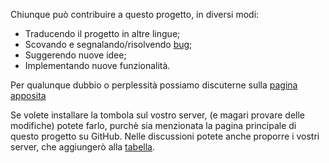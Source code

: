 Chiunque può contribuire a questo progetto, in diversi modi:
* Traducendo il progetto in altre lingue;
* Scovando e segnalando/risolvendo [bug](https://github.com/padvincenzo/tombola/issues);
* Suggerendo nuove idee;
* Implementando nuove funzionalità.

Per qualunque dubbio o perplessità possiamo discuterne sulla [pagina apposita](https://github.com/padvincenzo/tombola/discussions)

Se volete installare la tombola sul vostro server, (e magari provare delle modifiche) potete farlo, purchè sia menzionata la pagina principale di questo progetto su GitHub. Nelle discussioni potete anche proporre i vostri server, che aggiungerò alla [tabella](https://github.com/padvincenzo/tombola/blob/main/README.md#server-disponibili).
